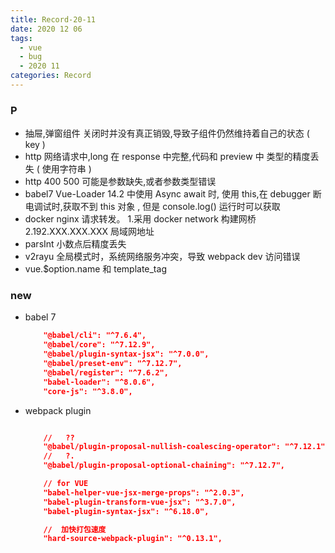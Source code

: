 ```yaml
---
title: Record-20-11
date: 2020 12 06
tags:
  - vue
  - bug
  - 2020 11
categories: Record
---
```


### P

- 抽屉,弹窗组件 关闭时并没有真正销毁,导致子组件仍然维持着自己的状态 ( key )
- http 网络请求中,long 在 response 中完整,代码和 preview 中 类型的精度丢失 ( 使用字符串 )
- http 400 500 可能是参数缺失,或者参数类型错误
- babel7 Vue-Loader 14.2 中使用 Async await 时, 使用 this,在 debugger 断电调试时,获取不到 this 对象 , 但是 console.log() 运行时可以获取
- docker nginx 请求转发。 1.采用 docker network 构建网桥 2.192.XXX.XXX.XXX 局域网地址
- parsInt 小数点后精度丢失
- v2rayu 全局模式时，系统网络服务冲突，导致 webpack dev 访问错误
- vue.$option.name 和 template_tag

### new

- babel 7

  ```json
      "@babel/cli": "^7.6.4",
      "@babel/core": "^7.12.9",
      "@babel/plugin-syntax-jsx": "^7.0.0",
      "@babel/preset-env": "^7.12.7",
      "@babel/register": "^7.6.2",
      "babel-loader": "^8.0.6",
      "core-js": "^3.8.0",
  ```

- webpack plugin

  ```json

      //   ??
      "@babel/plugin-proposal-nullish-coalescing-operator": "^7.12.1",
      //   ?.
      "@babel/plugin-proposal-optional-chaining": "^7.12.7",

      // for VUE
      "babel-helper-vue-jsx-merge-props": "^2.0.3",
      "babel-plugin-transform-vue-jsx": "^3.7.0",
      "babel-plugin-syntax-jsx": "^6.18.0",

      //  加快打包速度
      "hard-source-webpack-plugin": "^0.13.1",

  ```
